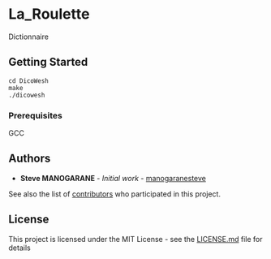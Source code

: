# La_Roulette
Dictionnaire

## Getting Started

```
cd DicoWesh
make
./dicowesh
```

### Prerequisites

GCC

## Authors

* **Steve MANOGARANE** - *Initial work* - [manogaranesteve](https://github.com/manogaranesteve)

See also the list of [contributors](https://github.com/manogaranesteve) who participated in this project.

## License

This project is licensed under the MIT License - see the [LICENSE.md](LICENSE.md) file for details


